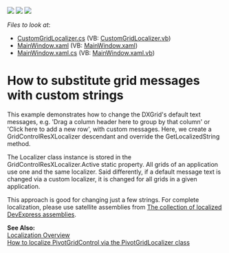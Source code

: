 <!-- default badges list -->
![](https://img.shields.io/endpoint?url=https://codecentral.devexpress.com/api/v1/VersionRange/128653242/21.1.5%2B)
[![](https://img.shields.io/badge/Open_in_DevExpress_Support_Center-FF7200?style=flat-square&logo=DevExpress&logoColor=white)](https://supportcenter.devexpress.com/ticket/details/E2420)
[![](https://img.shields.io/badge/📖_How_to_use_DevExpress_Examples-e9f6fc?style=flat-square)](https://docs.devexpress.com/GeneralInformation/403183)
<!-- default badges end -->
<!-- default file list -->
*Files to look at*:

* [CustomGridLocalizer.cs](./CS/CustomGridResourceText/CustomGridLocalizer.cs) (VB: [CustomGridLocalizer.vb](./VB/CustomGridResourceText/CustomGridLocalizer.vb))
* [MainWindow.xaml](./CS/CustomGridResourceText/MainWindow.xaml) (VB: [MainWindow.xaml](./VB/CustomGridResourceText/MainWindow.xaml))
* [MainWindow.xaml.cs](./CS/CustomGridResourceText/MainWindow.xaml.cs) (VB: [MainWindow.xaml.vb](./VB/CustomGridResourceText/MainWindow.xaml.vb))
<!-- default file list end -->
# How to substitute grid messages with custom strings


<p>This example demonstrates how to change the DXGrid's default text messages, e.g. 'Drag a column header here to group by that column' or 'Click here to add a new row', with custom messages. Here, we create a GridControlResXLocalizer descendant and override the GetLocalizedString method.</p><p>The Localizer class instance is stored in the GridControlResXLocalizer.Active static property. All grids of an application use one and the same localizer. Said differently, if a default message text is changed via a custom localizer, it is changed for all grids in a given application.</p><p>This approach is good for changing just a few strings. For complete localization, please use satellite assemblies from <a href="https://www.devexpress.com/Support/Center/p/A421">The collection of localized DevExpress assemblies</a>.</p><p><strong>See Also:</strong><br />
<a href="http://documentation.devexpress.com/#WPF/CustomDocument7542">Localization Overview</a><br />
<a href="https://www.devexpress.com/Support/Center/p/E2310">How to localize PivotGridControl via the PivotGridLocalizer class</a></p>

<br/>


